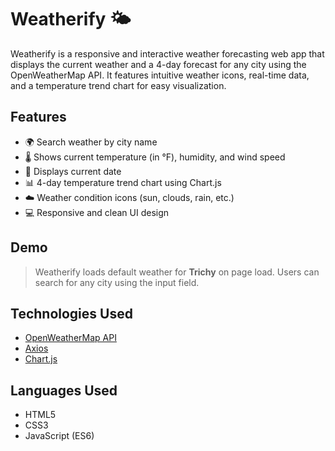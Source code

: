 # Weatherify 🌤️

Weatherify is a responsive and interactive weather forecasting web app that displays the current weather and a 4-day forecast for any city using the OpenWeatherMap API. It features intuitive weather icons, real-time data, and a temperature trend chart for easy visualization.

## Features

- 🌍 Search weather by city name  
- 🌡️ Shows current temperature (in °F), humidity, and wind speed  
- 📅 Displays current date  
- 📊 4-day temperature trend chart using Chart.js  
- ☁️ Weather condition icons (sun, clouds, rain, etc.)  
- 💻 Responsive and clean UI design  

## Demo

> Weatherify loads default weather for **Trichy** on page load. Users can search for any city using the input field.

## Technologies Used

- [OpenWeatherMap API](https://openweathermap.org/)  
- [Axios](https://axios-http.com/)  
- [Chart.js](https://www.chartjs.org/)  

## Languages Used

- HTML5  
- CSS3  
- JavaScript (ES6)